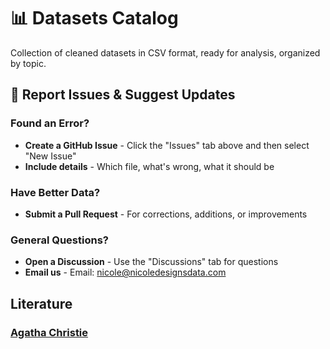 # 📊 Datasets Catalog
Collection of cleaned datasets in CSV format, ready for analysis, organized by topic.

## 🐛 **Report Issues & Suggest Updates**

### **Found an Error?**
- **Create a GitHub Issue** - Click the "Issues" tab above and then select "New Issue"
- **Include details** - Which file, what's wrong, what it should be

### **Have Better Data?**
- **Submit a Pull Request** - For corrections, additions, or improvements

### **General Questions?**
- **Open a Discussion** - Use the "Discussions" tab for questions
- **Email us** - Email: nicole@nicoledesignsdata.com
  
## Literature
### [Agatha Christie](datasets/literature/christie/README.md)
